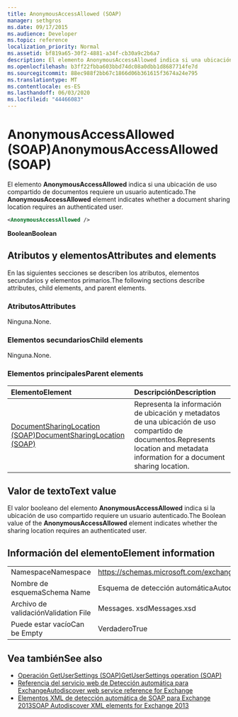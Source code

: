 ```yaml
---
title: AnonymousAccessAllowed (SOAP)
manager: sethgros
ms.date: 09/17/2015
ms.audience: Developer
ms.topic: reference
localization_priority: Normal
ms.assetid: bf819a65-30f2-4881-a34f-cb30a9c2b6a7
description: El elemento AnonymousAccessAllowed indica si una ubicación de uso compartido de documentos requiere un usuario autenticado.
ms.openlocfilehash: b3ff22fbba603bbd74dc08a0dbb1d8687714fe7d
ms.sourcegitcommit: 88ec988f2bb67c1866d06b361615f3674a24e795
ms.translationtype: MT
ms.contentlocale: es-ES
ms.lasthandoff: 06/03/2020
ms.locfileid: "44466083"
---
```

# <a name="anonymousaccessallowed-soap"></a><span data-ttu-id="97046-103">AnonymousAccessAllowed (SOAP)</span><span class="sxs-lookup"><span data-stu-id="97046-103">AnonymousAccessAllowed (SOAP)</span></span>

<span data-ttu-id="97046-104">El elemento **AnonymousAccessAllowed** indica si una ubicación de uso compartido de documentos requiere un usuario autenticado.</span><span class="sxs-lookup"><span data-stu-id="97046-104">The **AnonymousAccessAllowed** element indicates whether a document sharing location requires an authenticated user.</span></span> 
  
```XML
<AnonymousAccessAllowed /> 
```

 <span data-ttu-id="97046-105">**Boolean**</span><span class="sxs-lookup"><span data-stu-id="97046-105">**Boolean**</span></span>
## <a name="attributes-and-elements"></a><span data-ttu-id="97046-106">Atributos y elementos</span><span class="sxs-lookup"><span data-stu-id="97046-106">Attributes and elements</span></span>

<span data-ttu-id="97046-107">En las siguientes secciones se describen los atributos, elementos secundarios y elementos primarios.</span><span class="sxs-lookup"><span data-stu-id="97046-107">The following sections describe attributes, child elements, and parent elements.</span></span>
  
### <a name="attributes"></a><span data-ttu-id="97046-108">Atributos</span><span class="sxs-lookup"><span data-stu-id="97046-108">Attributes</span></span>

<span data-ttu-id="97046-109">Ninguna.</span><span class="sxs-lookup"><span data-stu-id="97046-109">None.</span></span>
  
### <a name="child-elements"></a><span data-ttu-id="97046-110">Elementos secundarios</span><span class="sxs-lookup"><span data-stu-id="97046-110">Child elements</span></span>

<span data-ttu-id="97046-111">Ninguna.</span><span class="sxs-lookup"><span data-stu-id="97046-111">None.</span></span>
  
### <a name="parent-elements"></a><span data-ttu-id="97046-112">Elementos principales</span><span class="sxs-lookup"><span data-stu-id="97046-112">Parent elements</span></span>

|<span data-ttu-id="97046-113">**Elemento**</span><span class="sxs-lookup"><span data-stu-id="97046-113">**Element**</span></span>|<span data-ttu-id="97046-114">**Descripción**</span><span class="sxs-lookup"><span data-stu-id="97046-114">**Description**</span></span>|
|:-----|:-----|
|[<span data-ttu-id="97046-115">DocumentSharingLocation (SOAP)</span><span class="sxs-lookup"><span data-stu-id="97046-115">DocumentSharingLocation (SOAP)</span></span>](documentsharinglocation-soap.md) <br/> |<span data-ttu-id="97046-116">Representa la información de ubicación y metadatos de una ubicación de uso compartido de documentos.</span><span class="sxs-lookup"><span data-stu-id="97046-116">Represents location and metadata information for a document sharing location.</span></span>  <br/> |
   
## <a name="text-value"></a><span data-ttu-id="97046-117">Valor de texto</span><span class="sxs-lookup"><span data-stu-id="97046-117">Text value</span></span>

<span data-ttu-id="97046-118">El valor booleano del elemento **AnonymousAccessAllowed** indica si la ubicación de uso compartido requiere un usuario autenticado.</span><span class="sxs-lookup"><span data-stu-id="97046-118">The Boolean value of the **AnonymousAccessAllowed** element indicates whether the sharing location requires an authenticated user.</span></span> 
  
## <a name="element-information"></a><span data-ttu-id="97046-119">Información del elemento</span><span class="sxs-lookup"><span data-stu-id="97046-119">Element information</span></span>

|||
|:-----|:-----|
|<span data-ttu-id="97046-120">Namespace</span><span class="sxs-lookup"><span data-stu-id="97046-120">Namespace</span></span>  <br/> |https://schemas.microsoft.com/exchange/2010/Autodiscover  <br/> |
|<span data-ttu-id="97046-121">Nombre de esquema</span><span class="sxs-lookup"><span data-stu-id="97046-121">Schema Name</span></span>  <br/> |<span data-ttu-id="97046-122">Esquema de detección automática</span><span class="sxs-lookup"><span data-stu-id="97046-122">Autodiscover schema</span></span>  <br/> |
|<span data-ttu-id="97046-123">Archivo de validación</span><span class="sxs-lookup"><span data-stu-id="97046-123">Validation File</span></span>  <br/> |<span data-ttu-id="97046-124">Messages. xsd</span><span class="sxs-lookup"><span data-stu-id="97046-124">Messages.xsd</span></span>  <br/> |
|<span data-ttu-id="97046-125">Puede estar vacío</span><span class="sxs-lookup"><span data-stu-id="97046-125">Can be Empty</span></span>  <br/> |<span data-ttu-id="97046-126">Verdadero</span><span class="sxs-lookup"><span data-stu-id="97046-126">True</span></span>  <br/> |
   
## <a name="see-also"></a><span data-ttu-id="97046-127">Vea también</span><span class="sxs-lookup"><span data-stu-id="97046-127">See also</span></span>

- [<span data-ttu-id="97046-128">Operación GetUserSettings (SOAP)</span><span class="sxs-lookup"><span data-stu-id="97046-128">GetUserSettings operation (SOAP)</span></span>](getusersettings-operation-soap.md)
- [<span data-ttu-id="97046-129">Referencia del servicio web de Detección automática para Exchange</span><span class="sxs-lookup"><span data-stu-id="97046-129">Autodiscover web service reference for Exchange</span></span>](autodiscover-web-service-reference-for-exchange.md)
- [<span data-ttu-id="97046-130">Elementos XML de detección automática de SOAP para Exchange 2013</span><span class="sxs-lookup"><span data-stu-id="97046-130">SOAP Autodiscover XML elements for Exchange 2013</span></span>](soap-autodiscover-xml-elements-for-exchange-2013.md)

